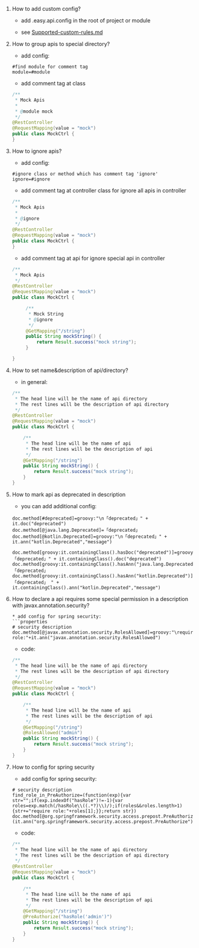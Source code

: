 1. How to add custom config?

   * add .easy.api.config in the root of project or module
   
   * see [Supported-custom-rules.md](https://github.com/tangcent/easy-api/blob/master/docs/2.%20Supported-custom-rules.md)
   
2. How to group apis to special directory?

   * add config:
   ```properties
   #find module for comment tag 
   module=#module
   ```
   
   * add comment tag at class
   ```java
   /**
    * Mock Apis
    *
    * @module mock
    */
   @RestController
   @RequestMapping(value = "mock")
   public class MockCtrl {
   }
   ```

3. How to ignore apis?

   * add config:
   ```properties
   #ignore class or method which has comment tag 'ignore' 
   ignore=#ignore
   ```
   
   * add comment tag at controller class for ignore all apis in controller
   ```java
   /**
    * Mock Apis
    *
    * @ignore
    */
   @RestController
   @RequestMapping(value = "mock")
   public class MockCtrl {
   }
   ```
   
   * add comment tag at api for ignore special api in controller
   ```java
   /**
    * Mock Apis
    */
   @RestController
   @RequestMapping(value = "mock")
   public class MockCtrl {
   
        /**
         * Mock String
         * @ignore
         */
        @GetMapping("/string")
        public String mockString() {
            return Result.success("mock string");
        }

   }
   ```
   
4. How to set name&description of api/directory?
    * in general:
    ```java
    /**
     * The head line will be the name of api directory
     * The rest lines will be the description of api directory
     */
    @RestController
    @RequestMapping(value = "mock")
    public class MockCtrl {
    
        /**
         * The head line will be the name of api
         * The rest lines will be the description of api
         */
        @GetMapping("/string")
        public String mockString() {
            return Result.success("mock string");
        }
    }
    ```
    
5. How to mark api as deprecated in description
    * you can add additional config:
    ```properties
    doc.method[#deprecated]=groovy:"\n「deprecated」" + it.doc("deprecated")
    doc.method[@java.lang.Deprecated]=「deprecated」
    doc.method[@kotlin.Deprecated]=groovy:"\n「deprecated」" + it.ann("kotlin.Deprecated","message")

    doc.method[groovy:it.containingClass().hasDoc("deprecated")]=groovy:"\n「deprecated」" + it.containingClass().doc("deprecated")
    doc.method[groovy:it.containingClass().hasAnn("java.lang.Deprecated")]=「deprecated」
    doc.method[groovy:it.containingClass().hasAnn("kotlin.Deprecated")]=groovy:"\n「deprecated」 " + it.containingClass().ann("kotlin.Deprecated","message")

    ```
    
6. How to declare a api requires some special permission in a description with javax.annotation.security?

   ```
   * add config for spring security:
   ```properties
   # security description
   doc.method[@javax.annotation.security.RolesAllowed]=groovy:"\require role:"+it.ann("javax.annotation.security.RolesAllowed")
   ```
   * code:
   ```java
   /**
    * The head line will be the name of api directory
    * The rest lines will be the description of api directory
    */
   @RestController
   @RequestMapping(value = "mock")
   public class MockCtrl {
   
       /**
        * The head line will be the name of api
        * The rest lines will be the description of api
        */
       @GetMapping("/string")
       @RolesAllowed("admin")
       public String mockString() {
           return Result.success("mock string");
       }
   }

   ```
7. How to config for spring security

   * add config for spring security:
   ```properties
   # security description
   find_role_in_PreAuthorize=(function(exp){var str="";if(exp.indexOf("hasRole")!=-1){var roles=exp.match(/hasRole\\((.*?)\\)/);if(roles&&roles.length>1){str+="require role:"+roles[1];}};return str})
   doc.method[@org.springframework.security.access.prepost.PreAuthorize]=js:${find_role_in_PreAuthorize}(it.ann("org.springframework.security.access.prepost.PreAuthorize"))
   ```
   * code:
   ```java
   /**
    * The head line will be the name of api directory
    * The rest lines will be the description of api directory
    */
   @RestController
   @RequestMapping(value = "mock")
   public class MockCtrl {
   
       /**
        * The head line will be the name of api
        * The rest lines will be the description of api
        */
       @GetMapping("/string")
       @PreAuthorize("hasRole('admin')")
       public String mockString() {
           return Result.success("mock string");
       }
   }

   ```